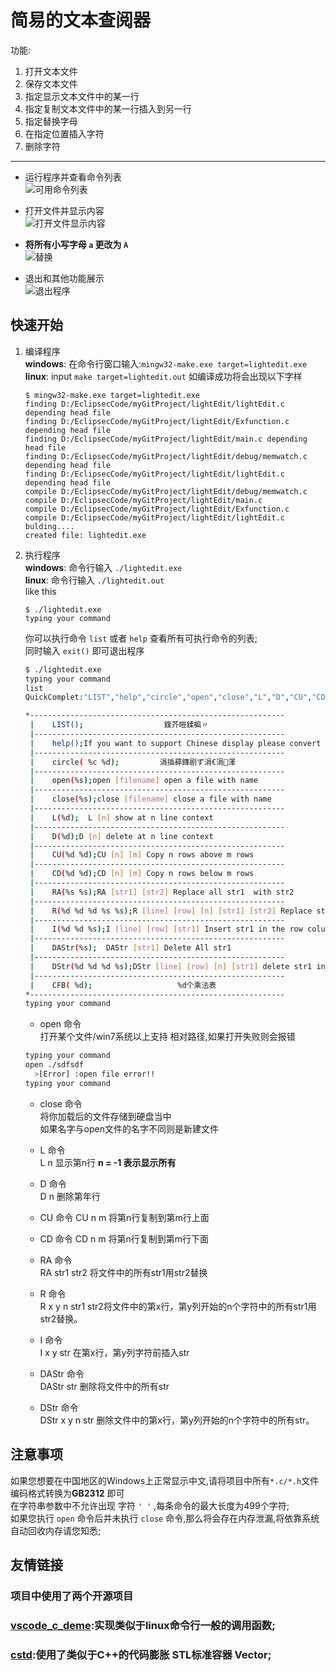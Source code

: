# 简易的文本查阅器
功能:
1. 打开文本文件
2. 保存文本文件
3. 指定显示文本文件中的某一行
4. 指定复制文本文件中的某一行插入到另一行
5. 指定替换字母
6. 在指定位置插入字符
7. 删除字符
-------------
- 运行程序并查看命令列表  
  ![可用命令列表](https://s2.ax1x.com/2020/01/11/l5hoPs.gif)  
  
- 打开文件并显示内容  
  ![打开文件显示内容](https://s2.ax1x.com/2020/01/11/l5hTGn.gif)  

- **将所有小写字母 `a` 更改为 `A`**  
  ![替换](https://s2.ax1x.com/2020/01/11/l5hHx0.gif)  

- 退出和其他功能展示  
  ![退出程序](https://s2.ax1x.com/2020/01/11/l5hWqS.gif)  

## 快速开始

1. 编译程序  
    **windows**: 在命令行窗口输入:`mingw32-make.exe target=lightedit.exe`  
    **linux**: input `make target=lightedit.out`
    如编译成功将会出现以下字样  
    ```
    $ mingw32-make.exe target=lightedit.exe 
    finding D:/EclipsecCode/myGitProject/lightEdit/lightEdit.c depending head file
    finding D:/EclipsecCode/myGitProject/lightEdit/Exfunction.c depending head file
    finding D:/EclipsecCode/myGitProject/lightEdit/main.c depending head file
    finding D:/EclipsecCode/myGitProject/lightEdit/debug/memwatch.c depending head file
    finding D:/EclipsecCode/myGitProject/lightEdit/lightEdit.c depending head file
    compile D:/EclipsecCode/myGitProject/lightEdit/debug/memwatch.c
    compile D:/EclipsecCode/myGitProject/lightEdit/main.c
    compile D:/EclipsecCode/myGitProject/lightEdit/Exfunction.c
    compile D:/EclipsecCode/myGitProject/lightEdit/lightEdit.c
    bulding....
    created file: lightedit.exe
    ``` 
2. 执行程序  
   **windows**: 命令行输入 `./lightedit.exe`  
   **linux**: 命令行输入 `./lightedit.out`  
   like this
   ```
   $ ./lightedit.exe
   typing your command
   ```  

   你可以执行命令 `list` 或者 `help` 查看所有可执行命令的列表;  
   同时输入 `exit()` 即可退出程序
   ```bash
   $ ./lightedit.exe 
   typing your command
   list
   QuickComplet:"LIST","help","circle","open","close","L","D","CU","CD","RA","R",   "I","DAStr","DStr","CFB"
   
   *---------------------------------------------------------
    |    LIST();                  鍑芥暟鍒楄〃
    |--------------------------------------------------------
    |    help();If you want to support Chinese display please convert all files to GB2312
    |--------------------------------------------------------
    |    circle( %c %d);         涓插彛鏄剧ず涓€涓渾
    |--------------------------------------------------------
    |    open(%s);open [filename] open a file with name
    |--------------------------------------------------------
    |    close(%s);close [filename] close a file with name
    |--------------------------------------------------------
    |    L(%d);  L [n] show at n line context
    |--------------------------------------------------------
    |    D(%d);D [n] delete at n line context
    |--------------------------------------------------------
    |    CU(%d %d);CU [n] [m] Copy n rows above m rows
    |--------------------------------------------------------
    |    CD(%d %d);CD [n] [m] Copy n rows below m rows
    |--------------------------------------------------------
    |    RA(%s %s);RA [str1] [str2] Replace all str1  with str2  
    |--------------------------------------------------------
    |    R(%d %d %d %s %s);R [line] [row] [n] [str1] [str2] Replace str1 with str2 in n characters after the row column of line
    |--------------------------------------------------------
    |    I(%d %d %s);I [line] [row] [str1] Insert str1 in the row column of line
    |--------------------------------------------------------
    |    DAStr(%s);  DAStr [str1] Delete All str1
    |--------------------------------------------------------
    |    DStr(%d %d %d %s);DStr [line] [row] [n] [str1] delete str1 in n characters after the row column of line
    |--------------------------------------------------------
    |    CFB( %d);                   %d个乘法表
   *---------------------------------------------------------
   typing your command
   ```
   - open 命令  
  打开某个文件/win7系统以上支持 相对路径,如果打开失败则会报错  
   ```bash
   typing your command
   open ./sdfsdf
     >[Error] :open file error!!
   typing your command
   ```

   - close 命令  
  将你加载后的文件存储到硬盘当中  
  如果名字与open文件的名字不同则是新建文件

   - L 命令  
     L n 显示第n行 **n = -1 表示显示所有**
   - D 命令  
      D n 删除第年行
   - CU 命令 
      CU n m 将第n行复制到第m行上面
   - CD 命令 
      CD n m 将第n行复制到第m行下面
   - RA 命令  
      RA str1 str2 将文件中的所有str1用str2替换
   - R 命令  
      R x y n str1 str2将文件中的第x行，第y列开始的n个字符中的所有str1用str2替换。
   - I 命令  
      I x y str 在第x行，第y列字符前插入str
   - DAStr 命令  
      DAStr str 删除将文件中的所有str
   - DStr 命令  
      DStr x y n str 删除文件中的第x行，第y列开始的n个字符中的所有str。

## 注意事项  
如果您想要在中国地区的Windows上正常显示中文,请将项目中所有`*.c/*.h`文件编码格式转换为**GB2312** 即可  
在字符串参数中不允许出现 字符 `' '` ,每条命令的最大长度为499个字符;  
如果您执行 `open` 命令后并未执行 `close` 命令,那么将会存在内存泄漏,将依靠系统自动回收内存请您知悉;  

## 友情链接  
### 项目中使用了两个开源项目  
### **[vscode_c_deme](https://github.com/KimAlittleStar/vscode_c_demo)**:实现类似于linux命令行一般的调用函数;  
### **[cstd](https://github.com/KimAlittleStar/cstd)**:使用了类似于C++的代码膨胀 STL标准容器 Vector;

